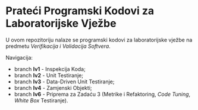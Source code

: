# Prateći Programski Kodovi za Laboratorijske Vježbe

U ovom repozitoriju nalaze se programski kodovi za laboratorijske vježbe na predmetu *Verifikacija i Validacija Softvera*.

Navigacija:

- branch **lv1** - Inspekcija Koda;
- branch **lv2** - Unit Testiranje;
- branch **lv3** - Data-Driven Unit Testiranje;
- branch **lv4** - Zamjenski Objekti;
- branch **lv6** - Priprema za Zadaću 3 (Metrike i Refaktoring, *Code Tuning*, *White Box* Testiranje).
